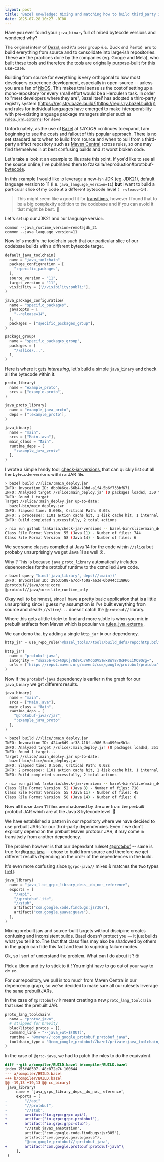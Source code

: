 ```yaml
---
layout: post
title: 'Bazel Knowledge: Mixing and matching how to build third_party is lunacy'
date: 2025-07-28 10:27 -0700
---
```


Have you ever found your `java_binary` full of mixed bytecode versions and wondered why?

The original intent of [Bazel](https://bazel.build), and it's peer group (i.e. Buck and Pants), are to build everything from source and to consolidate into large-ish repositories. These are the practices done by the companies (eg. Google and Meta), who built these tools and therefore the tools are originally purpose-built for this use-case.

Building from source for everything is very orthogonal to how most developers experience development, especially in open-source -- unless you are a fan of [NixOS](http://nixos.org/). This makes total sense as the cost of setting up a mono-repository for every small effort would be a Herculean task. In order to "meet developers where they are", Bazel itself has adopted a third-party registry system ([https://registry.bazel.build/](https://registry.bazel.build/)) and rules for individual languages have emerged to make interoperability with pre-existing language package managers simpler such as [rules_jvm_external](https://github.com/bazel-contrib/rules_jvm_external) for Java.


Unfortunately, as the use of [Bazel](https://bazel.build) at _$DAYJOB$_ continues to expand, I am beginning to see the costs and fallout of this popular approach. There is no set standard as to when to build from source and when to pull from a third-party artifact repository such as [Maven Central](https://central.sonatype.com/) across rules, so one may find themselves in at best confusing builds and at worst broken code.

Let's take a look at an example to illustrate this point. If you'd like to see all the source online, I've published them to [fzakaira/reproduction#protobuf-bytecode](https://github.com/fzakaria/reproductions/tree/bazel/protobuf-bytecode).

In this example I would like to leverage a new-ish JDK (eg. JDK21), default language version to 11 (i.e. `java_language_version=11`) **but** I want to build a particular slice of my code at a different bytecode level (`--release=14`).  

> This might seem like a good fit for [transitions](https://bazel.build/extending/config), however I found that to be a big complexity addition to the codebase and if you can avoid it that might be best. 🧠

Let's set up our JDK21 and our language version.
```
common --java_runtime_version=remotejdk_21
common --java_language_version=11
```

Now let's modify the toolchain such that our particular slice of our codebase builds with a different bytecode target.

```python
default_java_toolchain(
  name = "java_toolchain",
  package_configuration = [
    ":specific_packages",
  ],
  source_version = "11",
  target_version = "11",
  visibility = ["//visibility:public"],
)

java_package_configuration(
  name = "specific_packages",
  javacopts = [
    "--release=14",
  ],
  packages = ["specific_packages_group"],
)

package_group(
  name = "specific_packages_group",
  packages = [
    "//slice/...",
  ],
)
```

Here is where it gets _interesting_, let's build a simple `java_binary` and check all the bytecode within it.

```python
proto_library(
  name = "example_proto",
  srcs = ["example.proto"],
)

java_proto_library(
  name = "example_java_proto",
  deps = [":example_proto"],
)

java_binary(
  name = "main",
  srcs = ["Main.java"],
  main_class = "Main",
  runtime_deps = [
    ":example_java_proto"
  ],
)
```

I wrote a simple handy tool, [check-jar-versions](https://github.com/fzakaria/check-jar-versions), that can quickly list out all the bytecode versions within a JAR file.

```bash
> bazel build //slice/:main_deploy.jar
INFO: Invocation ID: dbb086ca-66b4-40bd-a1f4-5b6f733bf671
INFO: Analyzed target //slice:main_deploy.jar (0 packages loaded, 350 targets configured).
INFO: Found 1 target...
Target //slice/:main_deploy.jar up-to-date:
  bazel-bin/main_deploy.jar
INFO: Elapsed time: 0.608s, Critical Path: 0.02s
INFO: 2 processes: 1101 action cache hit, 1 disk cache hit, 1 internal.
INFO: Build completed successfully, 2 total actions

> nix run github:fzakaria/check-jar-versions -- bazel-bin/slice/main_deploy.jar
Class File Format Version: 55 (Java 11) - Number of files: 744
Class File Format Version: 58 (Java 14) - Number of files: 6
```

We see some classes compiled at Java 14 for the code within `//slice` but probably unsurprisingly we get Java 11 as well 😲.

Why ?
This is because `java_proto_library` automatically includes dependencies for the protobuf runtime to the compiled Java code.

```bash
> bazel query "kind('java_library', deps(//:main))"
INFO: Invocation ID: 29b33588-a7cd-450a-a63e-6b044cc19966
@protobuf//java/core:core
@protobuf//java/core:lite_runtime_only
```

Okay well to be honest, since I have a pretty basic application that is a little unsurprising since I guess my assumption is I've built everything from source and clearly `//slice/...` doesn't catch the `@protobuf//` library.

Where this gets a little tricky to find and more subtle is when you mix in prebuilt artifacts from Maven which is popular via [rules_jvm_external](https://github.com/bazel-contrib/rules_jvm_external).

We can demo that by adding a single `http_jar` to our dependency.

```python
http_jar = use_repo_rule("@bazel_tools//tools/build_defs/repo:http.bzl", "http_jar")

http_jar(
  name = "protobuf-java",
  integrity = "sha256-0C+GOpCj/8d9Xu7AMcGOV58wx8uY8/OoFP6LiMQ9O8g=",
  urls = ["https://repo1.maven.org/maven2/com/google/protobuf/protobuf-java/4.27.3/protobuf-java-4.27.3.jar"],
)
```

Now if the `protobuf-java` dependency is earlier in the graph for our `java_binary` we get different results.

```python
java_binary(
  name = "main",
  srcs = ["Main.java"],
  main_class = "Main",
  runtime_deps = [
    "@protobuf-java//jar",
    ":example_java_proto"
  ],
)
```

```bash
> bazel build //slice/:main_deploy.jar
INFO: Invocation ID: 424ae6d9-af38-418f-a986-5aa890bc9b1a
INFO: Analyzed target //slice/:main_deploy.jar (0 packages loaded, 351 targets configured).
INFO: Found 1 target...
Target //slice/:main_deploy.jar up-to-date:
  bazel-bin/slice/main_deploy.jar
INFO: Elapsed time: 0.568s, Critical Path: 0.02s
INFO: 2 processes: 1101 action cache hit, 1 disk cache hit, 1 internal.
INFO: Build completed successfully, 2 total actions

> nix run github:fzakaria/check-jar-versions -- bazel-bin/slice/main_deploy.jar
Class File Format Version: 52 (Java 8) - Number of files: 718
Class File Format Version: 55 (Java 11) - Number of files: 45
Class File Format Version: 58 (Java 14) - Number of files: 6
```

Now all those Java 11 files are shadowed by the one from the prebuilt protobuf JAR which are at the Java 8 bytecode level. 🤯

We have established a pattern in our repository where we have decided to use prebuilt JARs for our third-party dependencies. Even if we don't explicitly depend on the prebuilt Maven protobuf JAR, it may come in transitvely from another dependency.

The problem however is that our dependant ruleset [@protobuf](https://github.com/protocolbuffers/protobuf) -- same is true for [@grpc-java](https://github.com/grpc/grpc-java) -- chose to build from source and therefore we get different results depending on the order of the dependencies in the build.

It's even more confusing since `@grpc-java//` mixes & matches the two types [[ref](https://github.com/grpc/grpc-java/blob/c3ef1ab034c8c3c75d2538d7e1c9b5f99583d8bf/compiler/BUILD.bazel#L36)].

```python
java_library(
  name = "java_lite_grpc_library_deps__do_not_reference",
  exports = [
    "//api",
    "//protobuf-lite",
    "//stub",
    artifact("com.google.code.findbugs:jsr305"),
    artifact("com.google.guava:guava"),
  ],
)
```

Mixing prebuilt jars and source-built targets without discipline creates confusing and inconsistent builds. Bazel doesn’t protect you — it just builds what you tell it to. The fact that class files may also be shadowed by others in the graph can hide this fact and lead to suprising failure modes.

Ok, so I sort of understand the problem. What can I do about it ? 🤓

Pick a idiom and try to stick to it ! You might have to go out of your way to do so.

For our repository, we pull in too much from Maven Central in our dependency graph, so we've decided to make sure all our rulesets leverage the same prebuilt JARs.

In the case of `@protobuf//` it meant creating a new `proto_lang_toolchain` that uses the prebuilt JAR.

```python
proto_lang_toolchain(
  name = "protoc_java",
  # stripped for brevity
  blacklisted_protos = [],
  command_line = "--java_out=$(OUT)",
  runtime = "@maven//:com_google_protobuf_protobuf_java",
  toolchain_type = "@com_google_protobuf//bazel/private:java_toolchain_type",
)
```

In the case of `@grpc-java`, we had to patch the rules to do the equivalent.

```patch
diff --git a/compiler/BUILD.bazel b/compiler/BUILD.bazel
index 753f48507..48c872e76 100644
--- a/compiler/BUILD.bazel
+++ b/compiler/BUILD.bazel
@@ -19,13 +19,13 @@ cc_binary(
 java_library(
     name = "java_grpc_library_deps__do_not_reference",
     exports = [
-        "//api",
-        "//protobuf",
-        "//stub",
+        artifact("io.grpc:grpc-api"),
+        artifact("io.grpc:grpc-protobuf"),
+        artifact("io.grpc:grpc-stub"),
         "//stub:javax_annotation",
         artifact("com.google.code.findbugs:jsr305"),
         artifact("com.google.guava:guava"),
-        "@com_google_protobuf//:protobuf_java",
+        artifact("com.google.protobuf:protobuf-java"),
     ],
 )
```